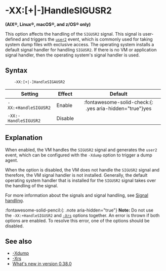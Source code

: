 <!--
* Copyright (c) 2017, 2025 IBM Corp. and others
*
* This program and the accompanying materials are made
* available under the terms of the Eclipse Public License 2.0
* which accompanies this distribution and is available at
* https://www.eclipse.org/legal/epl-2.0/ or the Apache
* License, Version 2.0 which accompanies this distribution and
* is available at https://www.apache.org/licenses/LICENSE-2.0.
*
* This Source Code may also be made available under the
* following Secondary Licenses when the conditions for such
* availability set forth in the Eclipse Public License, v. 2.0
* are satisfied: GNU General Public License, version 2 with
* the GNU Classpath Exception [1] and GNU General Public
* License, version 2 with the OpenJDK Assembly Exception [2].
*
* [1] https://www.gnu.org/software/classpath/license.html
* [2] https://openjdk.org/legal/assembly-exception.html
*
* SPDX-License-Identifier: EPL-2.0 OR Apache-2.0 OR GPL-2.0-only WITH Classpath-exception-2.0 OR GPL-2.0-only WITH OpenJDK-assembly-exception-1.0
-->

# -XX:\[+|-\]HandleSIGUSR2

**(AIX&reg;, Linux&reg;, macOS&reg;, and z/OS&reg; only)**

This option affects the handling of the `SIGUSR2` signal. This signal is user-defined and triggers the [`user2`](xdump.md#dump-events) event, which is commonly used for taking system dump files with exclusive access. The operating system installs a default signal handler for handling `SIGUSR2`. If there is no VM or application signal handler, then the operating system's signal handler is used.


## Syntax

        -XX:[+|-]HandleSIGAUSR2

| Setting               | Effect  | Default                                                                            |
|-----------------------|---------|:----------------------------------------------------------------------------------:|
| `-XX:+HandleSIGUSR2` | Enable  | :fontawesome-solid-check:{: .yes aria-hidden="true"}<span class="sr-only">yes</span> |
| `-XX:-HandleSIGUSR2` | Disable |                                                                                    |


## Explanation

When enabled, the VM handles the `SIGUSR2` signal and generates the `user2` event, which can be configured with the `-Xdump` option to trigger a dump agent.

When the option is disabled, the VM does not handle the `SIGUSR2` signal and therefore, the VM signal handler is not installed. Generally, the default operating system handler that is installed for the `SIGUSR2` signal takes over the handling of the signal.

For more information about the signals and signal handling, see [Signal handling](openj9_signals.md).

:fontawesome-solid-pencil:{: .note aria-hidden="true"} **Note:** Do not use the `-XX:+HandleSIGUSR2` and [`-Xrs`](xrs.md) options together. An error is thrown if both options are enabled. To resolve this error, one of the options should be disabled.

## See also

- [-Xdump](xdump.md)
- [-Xrs](xrs.md)
- [What's new in version 0.38.0](version0.38.md#new-xx-handlesigusr2-option-added)

<!-- ==== END OF TOPIC ==== xxhandlesigusr2.md ==== -->
